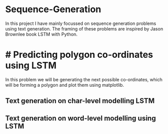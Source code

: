 # Sequence-Generation

In  this project I have mainly focussed on sequence generation problems using text  generation. The framing of these problems are inspired by Jason Brownlee book LSTM with Python.

# # Predicting polygon co-ordinates using LSTM
In this problem we will be generating the next possible co-ordinates, which will be forming a polygon and plot them using matplotlib.

## Text generation on char-level modelling LSTM

## Text generation on word-level modelling using LSTM
